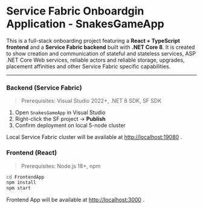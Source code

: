 # Service Fabric Onboardgin Application - SnakesGameApp

This is a full-stack onboarding project featuring a **React + TypeScript frontend** and a **Service Fabric backend** built with **.NET Core 8**. It is created to show creation and communication of stateful and stateless services, ASP .NET Core Web services, reliable actors and reliable storage, upgrades, placement affinities and other Service Fabric specific capabilities.

---
### Backend (Service Fabric)

>  Prerequisites: Visual Studio 2022+, .NET 8 SDK, SF SDK

1. Open `SnakesGameApp` in Visual Studio
2. Right-click the SF project → **Publish**
3. Confirm deployment on local 5-node cluster
     
Local Service Fabric cluster will be available at [http://localhost:19080](http://localhost:19080) .

### Frontend (React)

>  Prerequisites: Node.js 18+, npm

```bash
cd FrontendApp
npm install
npm start
```

Frontend App will be available at [http://localhost:3000](http://localhost:3000) .
